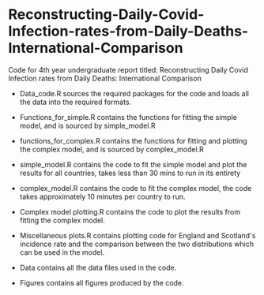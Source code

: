 # Reconstructing-Daily-Covid-Infection-rates-from-Daily-Deaths-International-Comparison
Code for 4th year undergraduate report titled: Reconstructing Daily Covid Infection rates from Daily Deaths: International Comparison

* Data_code.R sources the required packages for the code and loads all the data into the required formats.

* Functions_for_simple.R contains the functions for fitting the simple model, and is sourced by simple_model.R

* functions_for_complex.R contains the functions for fitting and plotting the complex model, and is sourced by complex_model.R

* simple_model.R contains the code to fit the simple model and plot the results for all countries, takes less than 30 mins to run in its entirety

* complex_model.R contains the code to fit the complex model, the code takes approximately 10 minutes per country to run.

* Complex model plotting.R contains the code to plot the results from fitting the complex model.

* Miscellaneous plots.R contains plotting code for England and Scotland's incidence rate and the comparison between the two distributions which can be used in the model.

* Data contains all the data files used in the code.

* Figures contains all figures produced by the code.